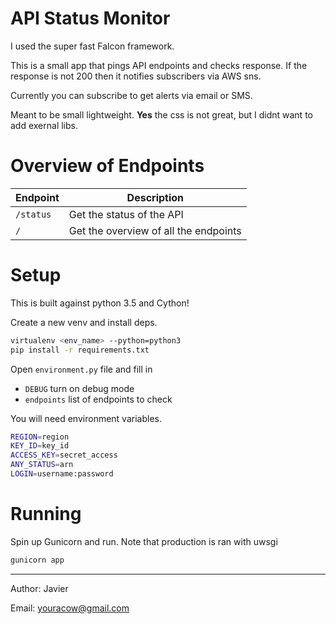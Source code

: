 # API Status Monitor

I used the super fast Falcon framework.

This is a small app that pings API endpoints and checks response.
If the response is not 200 then it notifies subscribers via AWS sns.

Currently you can subscribe to get alerts via email or SMS.

Meant to be small lightweight. **Yes** the css is not great,
but I didnt want to add exernal libs. 

# Overview of Endpoints

Endpoint | Description
-------- | -----------
``/status`` | Get the status of the API
``/`` | Get the overview of all the endpoints 

# Setup

This is built against python 3.5 and Cython! 

Create a new venv and install deps.

```bash
virtualenv <env_name> --python=python3
pip install -r requirements.txt
```

Open ``environment.py`` file and fill in
* ``DEBUG`` turn on debug mode
* ``endpoints`` list of endpoints to check 


You will need environment variables.

```bash
REGION=region
KEY_ID=key_id
ACCESS_KEY=secret_access
ANY_STATUS=arn
LOGIN=username:password
```


# Running

Spin up Gunicorn and run. 
Note that production is ran with uwsgi

```bash
gunicorn app
```


---
Author: Javier

Email: <youracow@gmail.com>
